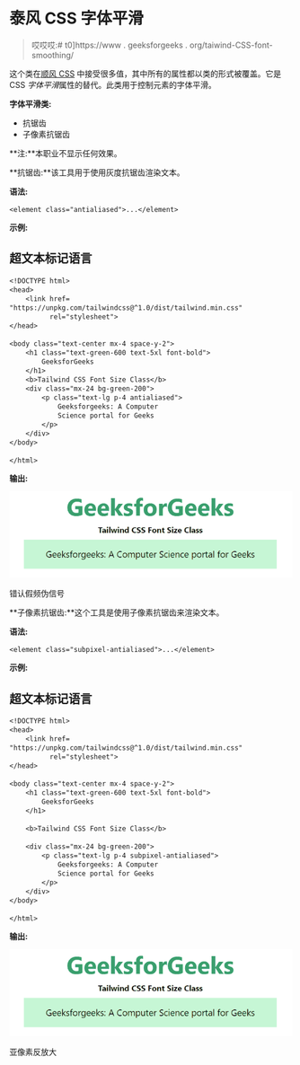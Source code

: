 # 泰风 CSS 字体平滑

> 哎哎哎:# t0]https://www . geeksforgeeks . org/taiwind-CSS-font-smoothing/

这个类在[顺风 CSS](https://www.geeksforgeeks.org/css-tailwind-introduction/) 中接受很多值，其中所有的属性都以类的形式被覆盖。它是 CSS *字体平滑*属性的替代。此类用于控制元素的字体平滑。

**字体平滑类:**

*   抗锯齿
*   子像素抗锯齿

**注:**本职业不显示任何效果。

**抗锯齿:**该工具用于使用灰度抗锯齿渲染文本。

**语法:**

```
<element class="antialiased">...</element>
```

**示例:**

## 超文本标记语言

```
<!DOCTYPE html> 
<head> 
    <link href=
"https://unpkg.com/tailwindcss@^1.0/dist/tailwind.min.css" 
          rel="stylesheet"> 
</head> 

<body class="text-center mx-4 space-y-2"> 
    <h1 class="text-green-600 text-5xl font-bold">
        GeeksforGeeks
    </h1> 
    <b>Tailwind CSS Font Size Class</b> 
    <div class="mx-24 bg-green-200">
        <p class="text-lg p-4 antialiased">
            Geeksforgeeks: A Computer 
            Science portal for Geeks
        </p>
    </div>
</body> 

</html> 
```

**输出:**

![](img/52f4991484f4e4b63a31aaeda740595c.png)

错认假频伪信号

**子像素抗锯齿:**这个工具是使用子像素抗锯齿来渲染文本。

**语法:**

```
<element class="subpixel-antialiased">...</element>
```

**示例:**

## 超文本标记语言

```
<!DOCTYPE html> 
<head> 
    <link href=
"https://unpkg.com/tailwindcss@^1.0/dist/tailwind.min.css" 
          rel="stylesheet"> 
</head> 

<body class="text-center mx-4 space-y-2"> 
    <h1 class="text-green-600 text-5xl font-bold">
        GeeksforGeeks
    </h1> 

    <b>Tailwind CSS Font Size Class</b> 

    <div class="mx-24 bg-green-200">
        <p class="text-lg p-4 subpixel-antialiased">
            Geeksforgeeks: A Computer 
            Science portal for Geeks
        </p>
    </div>
</body> 

</html> 
```

**输出:**

![](img/e1061a6b42a49eab1d3d7a18391d51c0.png)

亚像素反放大